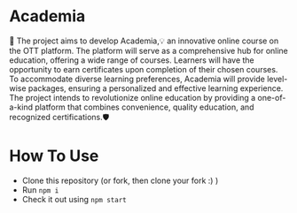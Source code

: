 # Academia

🔌 The project aims to develop Academia,💡 an innovative online course on the OTT platform. The platform will serve as a comprehensive hub for online education, offering a wide range of courses. Learners will have the opportunity to earn certificates upon completion of their chosen courses. To accommodate diverse learning preferences, Academia will provide level-wise packages, ensuring a personalized and effective learning experience. The project intends to revolutionize online education by providing a one-of-a-kind platform that combines convenience, quality education, and recognized certifications.🛡️

# How To Use

- Clone this repository (or fork, then clone your fork :) )
- Run `npm i`
- Check it out using `npm start`
